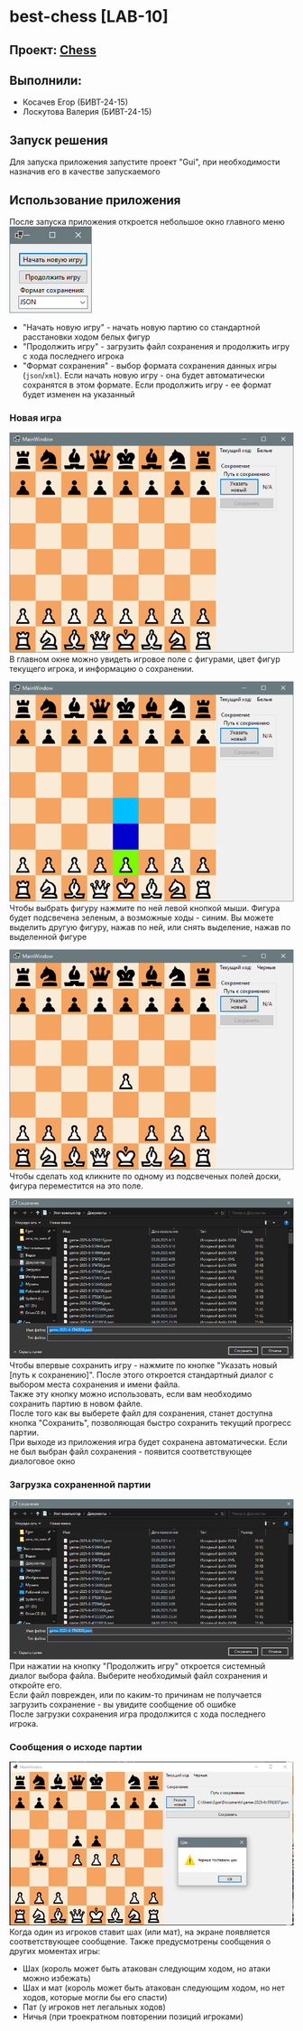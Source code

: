 # best-chess [LAB-10]

## Проект: [Chess](https://docs.google.com/document/d/1a0bknP0iAsPaK9j9_EZN_1SW0kzmgegv/edit?tab=t.0#heading=h.h1rrx0gusxdd)
## Выполнили:
- Косачев Егор (БИВТ-24-15)
- Лоскутова Валерия (БИВТ-24-15)

## Запуск решения
Для запуска приложения запустите проект "Gui", при необходимости назначив его в качестве запускаемого

## Использование приложения
После запуска приложения откроется небольшое окно главного меню \
![alt text](readme-images/mainmenu.png)

- "Начать новую игру" - начать новую партию со стандартной расстановки ходом белых фигур
- "Продолжить игру" - загрузить файл сохранения и продолжить игру с хода последнего игрока
- "Формат сохранения" - выбор формата сохранения данных игры (`json`/`xml`). Если начать новую игру - она будет автоматически сохранятся в этом формате. Если продолжить игру - ее формат будет изменен на указанный

### Новая игра
![alt text](readme-images/mainwindow.png) \
В главном окне можно увидеть игровое поле с фигурами, цвет фигур текущего игрока, и информацию о сохранении.

![](readme-images/selectedpiece.png) \
Чтобы выбрать фигуру нажмите по ней левой кнопкой мыши. Фигура будет подсвечена зеленым, а возможные ходы - синим. Вы можете выделить другую фигуру, нажав по ней, или снять выделение, нажав по выделенной фигуре

![](readme-images/movemade.png) \
Чтобы сделать ход кликните по одному из подсвеченых полей доски, фигура переместится на это поле.

![](readme-images/createsave.png) \
Чтобы впервые сохранить игру - нажмите по кнопке "Указать новый [путь к сохранению]". После этого откроется стандартный диалог с выбором места сохранения и имени файла. \
Также эту кнопку можно использовать, если вам необходимо сохранить партию в новом файле. \
После того как вы выберете файл для сохранения, станет доступна кнопка "Сохранить", позволяющая быстро сохранить текущий прогресс партии.\
При выходе из приложения игра будет сохранена автоматически. Если не был выбран файл сохранения - появится соответствующее диалоговое окно

### Загрузка сохраненной партии
![](readme-images/loadsave.png)
При нажатии на кнопку "Продолжить игру" откроется системный диалог выбора файла. Выберите необходимый файл сохранения и откройте его. \
Если файл поврежден, или по каким-то причинам не получается загрузить сохранение - вы увидите сообщение об ошибке \
После загрузки сохранения игра продолжится с хода последнего игрока.

### Сообщения о исходе партии
![](readme-images/checkmessage.png)
Когда один из игроков ставит шах (или мат), на экране появляется соответствующее сообщение. Также предусмотрены сообщения о других моментах игры:
- Шах (король может быть атакован следующим ходом, но атаки можно избежать)
- Шах и мат (король может быть атакован следующим ходом, но нет ходов, которые могли бы его спасти)
- Пат (у игроков нет легальных ходов)
- Ничья (при троекратном повторении позиций игроками)